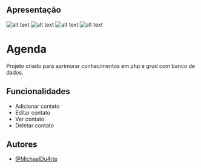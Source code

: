 

## Apresentação

![alt text](https://i.imgur.com/H3gCmmN.png)
![alt text](https://i.imgur.com/BxS1mVt.png)
![alt text](https://i.imgur.com/di8Brmx.png)
![alt text](https://i.imgur.com/j6XBFvq.png)


# Agenda

Projeto criado para aprimorar conhecimentos em php e grud com banco de dados.

## Funcionalidades

- Adicionar contato
- Editar contato
- Ver contato
- Deletar contato

## Autores

- [@MichaelDu4rte](https://github.com/MichaelDu4rte)






